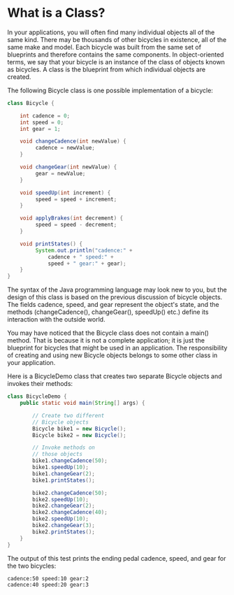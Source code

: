 # What is a Class?

In your applications, you will often find many individual objects all of the same kind. There may be thousands of other bicycles in existence, all of the same make and model. Each bicycle was built from the same set of blueprints and therefore contains the same components. In object-oriented terms, we say that your bicycle is an instance of the class of objects known as bicycles. A class is the blueprint from which individual objects are created.

The following Bicycle class is one possible implementation of a bicycle:

```java
class Bicycle {

    int cadence = 0;
    int speed = 0;
    int gear = 1;

    void changeCadence(int newValue) {
         cadence = newValue;
    }

    void changeGear(int newValue) {
         gear = newValue;
    }

    void speedUp(int increment) {
         speed = speed + increment;   
    }

    void applyBrakes(int decrement) {
         speed = speed - decrement;
    }

    void printStates() {
         System.out.println("cadence:" +
             cadence + " speed:" + 
             speed + " gear:" + gear);
    }
}
```

The syntax of the Java programming language may look new to you, but the design of this class is based on the previous discussion of bicycle objects. The fields cadence, speed, and gear represent the object's state, and the methods (changeCadence(), changeGear(), speedUp() etc.) define its interaction with the outside world.

You may have noticed that the Bicycle class does not contain a main() method. That is because it is not a complete application; it is just the blueprint for bicycles that might be used in an application. The responsibility of creating and using new Bicycle objects belongs to some other class in your application.

Here is a BicycleDemo class that creates two separate Bicycle objects and invokes their methods:
```java
class BicycleDemo {
    public static void main(String[] args) {

        // Create two different 
        // Bicycle objects
        Bicycle bike1 = new Bicycle();
        Bicycle bike2 = new Bicycle();

        // Invoke methods on 
        // those objects
        bike1.changeCadence(50);
        bike1.speedUp(10);
        bike1.changeGear(2);
        bike1.printStates();

        bike2.changeCadence(50);
        bike2.speedUp(10);
        bike2.changeGear(2);
        bike2.changeCadence(40);
        bike2.speedUp(10);
        bike2.changeGear(3);
        bike2.printStates();
    }
}
```

The output of this test prints the ending pedal cadence, speed, and gear for the two bicycles:

```output
cadence:50 speed:10 gear:2
cadence:40 speed:20 gear:3
```